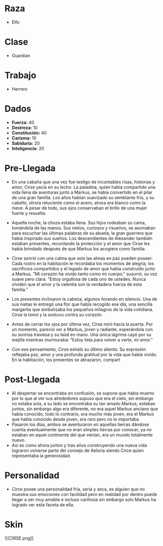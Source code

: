 # Raza
- Elfo
# Clase
- Guardian
# Trabajo
- Herrero
# Dados
 - **Fuerza:** 40
 - **Destreza:** 10
 - **Constitución:** 40
 - **Carisma:** 10
 - **Sabiduría:** 20
 - **Inteligencia:** 20
# Pre-Llegada
- En una cabaña que una vez fue testigo de incontables risas, historias y amor, Cirse yacía en su lecho. La paladina, quien había compartido una vida llena de aventuras junto a Markus, se había convertido en el pilar de una gran familia. Los años habían suavizado su semblante frío, y su cabello, otrora reluciente como el acero, ahora era blanco como la nieve. A pesar de todo, sus ojos conservaban el brillo de una mujer fuerte y resuelta.

- Aquella noche, la choza estaba llena. Sus hijos rodeaban su cama, tomándola de las manos. Sus nietos, curiosos y risueños, se asomaban para escuchar las últimas palabras de su abuela, la gran guerrera que había inspirado sus sueños. Los descendientes de Alexander también estaban presentes, recordando la protección y el amor que Cirse les había brindado después de que Markus los acogiera como familia.

- Cirse sonrió con una calma que solo las almas en paz pueden poseer. Cada rostro en la habitación le recordaba los momentos de alegría, los sacrificios compartidos y el legado de amor que había construido junto a Markus. "Mi corazón ha vivido tanto como mi cuerpo," susurró, su voz suave pero clara. "Estoy orgullosa de cada uno de ustedes. Nunca olviden que el amor y la valentía son la verdadera fuerza de esta familia."

- Los presentes inclinaron la cabeza, algunos llorando en silencio. Una de sus nietas le entregó una flor que había recogido ese día, una sencilla margarita que simbolizaba los pequeños milagros de la vida cotidiana. Cirse la tomó y la sostuvo contra su corazón.

- Antes de cerrar los ojos por última vez, Cirse miró hacia la puerta. Por un momento, pareció ver a Markus, joven y radiante, esperándola con su sonrisa traviesa y su laüd en mano. Una única lágrima cayó por su mejilla mientras murmuraba: "Estoy lista para volver a verte, mi amor."

- Con ese pensamiento, Cirse exhaló su último aliento. Su expresión reflejaba paz, amor y una profunda gratitud por la vida que había vivido. En la habitación, los presentes se abrazaron, compart
# Post-Llegada
- Al despertar se encontraba en confusión, se supone que había muerto por lo que al ver sus alrededores supuso que era el cielo, sin embargo no estaba sola, a su lado se encontraba su tan amado Markus, estaban juntos, sin embargo algo era diferente, no era aquel Markus anciano que había conocido, todo lo contrario, era mucho más joven, era el Markus que había conocido desde joven, era raro pero no le importaba.
- Pasaron los días, ambos se aventuraron en aquellas tierras dándose cuenta eventualmente que no eran simples tierras por conocer, ya no estaban en aquel continente del que venían, era un mundo totalmente nuevo.
- Así es como ahora juntos y tras años construyendo una nueva vida lograron volverse parte del consejo de Aeloria siendo Circe quien representaba la generosidad.
# Personalidad 
- Circe posee una personalidad fría, seria y seca, es alguien que no muestra sus emociones con facilidad pero en realidad por dentro puede llegar a ser muy amable e incluso cariñosa sin embargo solo Markus ha logrado ver esta faceta de ella.
# Skin

![[CIRSE.png]]